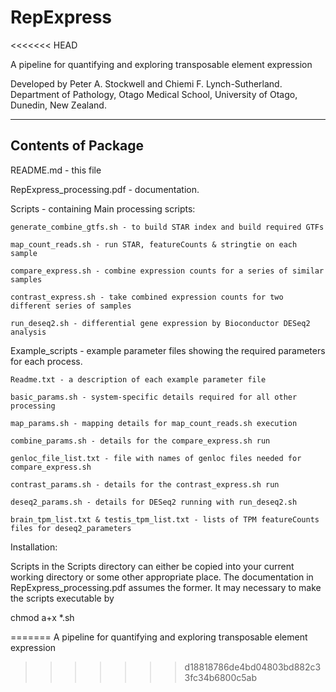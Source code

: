 # RepExpress
<<<<<<< HEAD

A pipeline for quantifying and exploring transposable element expression

Developed by Peter A. Stockwell and Chiemi F. Lynch-Sutherland.
Department of Pathology, Otago Medical School, University of Otago,
Dunedin, New Zealand.

----------------------------------------------------------------------

## Contents of Package

README.md - this file

RepExpress_processing.pdf - documentation.

Scripts - containing Main processing scripts:

    generate_combine_gtfs.sh - to build STAR index and build required GTFs

    map_count_reads.sh - run STAR, featureCounts & stringtie on each sample

    compare_express.sh - combine expression counts for a series of similar samples

    contrast_express.sh - take combined expression counts for two different series of samples

    run_deseq2.sh - differential gene expression by Bioconductor DESeq2 analysis

Example_scripts - example parameter files showing the required parameters for each process.

    Readme.txt - a description of each example parameter file

    basic_params.sh - system-specific details required for all other processing

    map_params.sh - mapping details for map_count_reads.sh execution

    combine_params.sh - details for the compare_express.sh run

    genloc_file_list.txt - file with names of genloc files needed for compare_express.sh

    contrast_params.sh - details for the contrast_express.sh run

    deseq2_params.sh - details for DESeq2 running with run_deseq2.sh

    brain_tpm_list.txt & testis_tpm_list.txt - lists of TPM featureCounts files for deseq2_parameters

Installation:

Scripts in the Scripts directory can either be copied into your
current working directory or some other appropriate place.  The
documentation in RepExpress_processing.pdf assumes the former.  It may
necessary to make the scripts executable by

chmod a+x *.sh

=======
A pipeline for quantifying and exploring transposable element expression
>>>>>>> d18818786de4bd04803bd882c33fc34b6800c5ab
